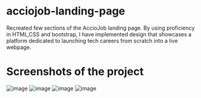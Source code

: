 # acciojob-landing-page
Recreated few sections of the AccioJob landing page. By using proficiency in HTML,CSS and bootstrap, I have implemented design that showcases a platform dedicated to launching tech careers from scratch into a live webpage.

# Screenshots of the project
![image](https://github.com/VaibhavMali001/acciojob-landing-page/assets/139566561/cc42d0da-4fe5-46db-a539-5791398a0b5f)
![image](https://github.com/VaibhavMali001/acciojob-landing-page/assets/139566561/c860f9a7-3941-46cb-93bf-e7f72af4bf80)
![image](https://github.com/VaibhavMali001/acciojob-landing-page/assets/139566561/5deff15d-f93c-4149-9eb2-137f428e4b7f)
![image](https://github.com/VaibhavMali001/acciojob-landing-page/assets/139566561/6b62685a-bb0e-4959-bf2a-0e347c8be179)
